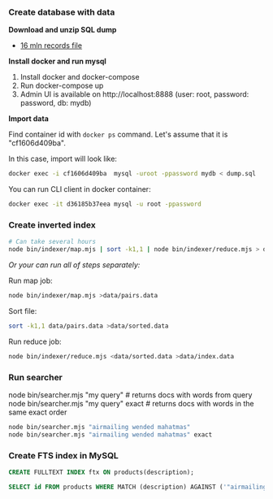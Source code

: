 ### Create database with data
**Download and unzip SQL dump**
* [16 mln records file](https://drive.google.com/file/d/1trDelSg0g0SBLFtqjUx2-9gnrEpI6hqs/view?usp=sharing)

**Install docker and run mysql**

1. Install docker and docker-compose
2. Run docker-compose up
3. Admin UI is available on http://localhost:8888 (user: root, password: password, db: mydb)

**Import data**

Find container id with `docker ps` command. Let's assume that it is "cf1606d409ba".

In this case, import will look like:

```bash
docker exec -i cf1606d409ba  mysql -uroot -ppassword mydb < dump.sql
```

You can run CLI client in docker container:

```bash
docker exec -it d36185b37eea mysql -u root -ppassword
```

### Create inverted index


```bash
# Can take several hours
node bin/indexer/map.mjs | sort -k1,1 | node bin/indexer/reduce.mjs > data/index.data
```

_Or your can run all of steps separately:_

Run map job:
```bash
node bin/indexer/map.mjs >data/pairs.data
```
Sort file:
```bash
sort -k1,1 data/pairs.data >data/sorted.data
```
Run reduce job:
```bash
node bin/indexer/reduce.mjs <data/sorted.data >data/index.data
```

### Run searcher
node bin/searcher.mjs "my query" # returns docs with words from query
node bin/searcher.mjs "my query" exact # returns docs with words in the same exact order

```bash
node bin/searcher.mjs "airmailing wended mahatmas"
node bin/searcher.mjs "airmailing wended mahatmas" exact
```

### Create FTS index in MySQL
```SQL
CREATE FULLTEXT INDEX ftx ON products(description);
```

```SQL
SELECT id FROM products WHERE MATCH (description) AGAINST ('"airmailing wended mahatmas"' IN BOOLEAN MODE);
```

